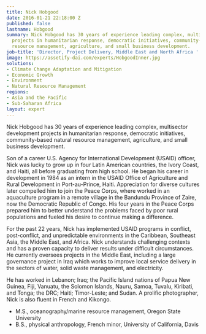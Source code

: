 ```yaml
---
title: Nick Hobgood
date: 2016-01-21 22:18:00 Z
published: false
lastname: Hobgood
summary: Nick Hobgood has 30 years of experience leading complex, multisector development
  projects in humanitarian response, democratic initiatives, community-based natural
  resource management, agriculture, and small business development.
job-title: 'Director, Project Delivery, Middle East and North Africa '
image: https://assetify-dai.com/experts/HobgoodInner.jpg
solutions:
- Climate Change Adaptation and Mitigation
- Economic Growth
- Environment
- Natural Resource Management
regions:
- Asia and the Pacific
- Sub-Saharan Africa
layout: expert
---
```


Nick Hobgood has 30 years of experience leading complex, multisector development projects in humanitarian response, democratic initiatives, community-based natural resource management, agriculture, and small business development.
 
Son of a career U.S. Agency for International Development (USAID) officer, Nick was lucky to grow up in four Latin American countries, the Ivory Coast, and Haiti, all before graduating from high school. He began his career in development in 1984 as an intern in the USAID Office of Agriculture and Rural Development in Port-au-Prince, Haiti. Appreciation for diverse cultures later compelled him to join the Peace Corps, where worked in an aquaculture program in a remote village in the Bandundu Province of Zaire, now the Democratic Republic of Congo. His four years in the Peace Corps prepared him to better understand the problems faced by poor rural populations and fueled his desire to continue making a difference.
 
For the past 22 years, Nick has implemented USAID programs in conflict, post-conflict, and unpredictable environments in the Caribbean, Southeast Asia, the Middle East, and Africa. Nick understands challenging contexts and has a proven capacity to deliver results under difficult circumstances. He currently oversees projects in the Middle East, including a large governance project in Iraq which works to improve local service delivery in the sectors of water, solid waste management, and electricity.
 
He has worked in Lebanon; Iraq;  the Pacific Island nations of Papua New Guinea, Fiji, Vanuatu, the Solomon Islands, Nauru, Samoa, Tuvalu, Kiribati, and Tonga; the DRC; Haiti; Timor-Leste; and Sudan. A prolific photographer, Nick is also fluent in French and Kikongo.

* M.S., oceanography/marine resource management, Oregon State University
* B.S., physical anthropology, French minor, University of California, Davis
